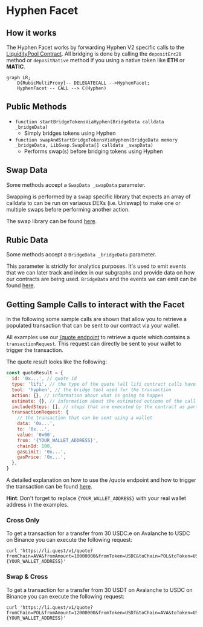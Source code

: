 # Hyphen Facet

## How it works

The Hyphen Facet works by forwarding Hyphen V2 specific calls to the [LiquidityPool Contract](https://github.com/bcnmy/hyphen-contract/blob/master/contracts/hyphen/LiquidityPool.sol). All bridging is done by calling the `depositErc20` method or `depositNative` method if you using a native token like **ETH** or **MATIC**.

```mermaid
graph LR;
    D{RubicMultiProxy}-- DELEGATECALL -->HyphenFacet;
    HyphenFacet -- CALL --> C(Hyphen)
```

## Public Methods

- `function startBridgeTokensViaHyphen(BridgeData calldata _bridgeData)`
  - Simply bridges tokens using Hyphen
- `function swapAndStartBridgeTokensViaHyphen(BridgeData memory _bridgeData, LibSwap.SwapData[] calldata _swapData)`
  - Performs swap(s) before bridging tokens using Hyphen

## Swap Data

Some methods accept a `SwapData _swapData` parameter.

Swapping is performed by a swap specific library that expects an array of calldata to can be run on variaous DEXs (i.e. Uniswap) to make one or multiple swaps before performing another action.

The swap library can be found [here](../src/Libraries/LibSwap.sol).

## Rubic Data

Some methods accept a `BridgeData _bridgeData` parameter.

This parameter is strictly for analytics purposes. It's used to emit events that we can later track and index in our subgraphs and provide data on how our contracts are being used. `BridgeData` and the events we can emit can be found [here](../src/Interfaces/IRubic.sol).

## Getting Sample Calls to interact with the Facet

In the following some sample calls are shown that allow you to retrieve a populated transaction that can be sent to our contract via your wallet.

All examples use our [/quote endpoint](https://apidocs.li.fi/reference/get_quote) to retrieve a quote which contains a `transactionRequest`. This request can directly be sent to your wallet to trigger the transaction.

The quote result looks like the following:

```javascript
const quoteResult = {
  id: '0x...', // quote id
  type: 'lifi', // the type of the quote (all lifi contract calls have the type "lifi")
  tool: 'hyphen', // the bridge tool used for the transaction
  action: {}, // information about what is going to happen
  estimate: {}, // information about the estimated outcome of the call
  includedSteps: [], // steps that are executed by the contract as part of this transaction, e.g. a swap step and a cross step
  transactionRequest: {
    // the transaction that can be sent using a wallet
    data: '0x...',
    to: '0x...',
    value: '0x00',
    from: '{YOUR_WALLET_ADDRESS}',
    chainId: 100,
    gasLimit: '0x...',
    gasPrice: '0x...',
  },
}
```

A detailed explanation on how to use the /quote endpoint and how to trigger the transaction can be found [here](https://docs.li.fi/products/more-integration-options/li.fi-api/transferring-tokens-example).

**Hint**: Don't forget to replace `{YOUR_WALLET_ADDRESS}` with your real wallet address in the examples.

### Cross Only

To get a transaction for a transfer from 30 USDC.e on Avalanche to USDC on Binance you can execute the following request:

```shell
curl 'https://li.quest/v1/quote?fromChain=AVA&fromAmount=10000000&fromToken=USDC&toChain=POL&toToken=USDC&slippage=0.03&allowBridges=hyphen&fromAddress={YOUR_WALLET_ADDRESS}'
```

### Swap & Cross

To get a transaction for a transfer from 30 USDT on Avalanche to USDC on Binance you can execute the following request:

```shell
curl 'https://li.quest/v1/quote?fromChain=POL&fromAmount=12000000&fromToken=USDT&toChain=AVA&toToken=USDC&slippage=0.03&allowBridges=hyphen&fromAddress={YOUR_WALLET_ADDRESS}'
```
